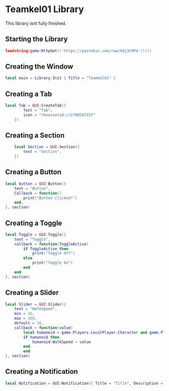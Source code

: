 # Teamkel01 Library
This library isnt fully finished.


## Starting the Library

```lua 
loadstring(game:HttpGet(('https://pastebin.com/raw/k9j3n9Pm')))()
```
## Creating the Window

```lua
local main = Library:Init { Title = "Teamkel01" }
```
## Creating a Tab

```lua
local Tab = GUI:CreateTab({
		Text = "Tab",
		icon = "rbxassetid://2790547157"
	})
```
## Creating a Section

```lua
    local Section = GUI:Section({
	    text = "Section",
	})
```

## Creating a Button

```lua
local button = GUI:Button({
	text = "Button",
	Callback = function()
		print("Button clicked!")
	end,
}, section)
```

## Creating a Toggle

```lua
local Toggle = GUI:Toggle({
	text = "Toggle",
	callback = function(ToggleActive)
		if ToggleActive then
			print("Toggle Off")
		else
			print("Toggle On")
		end
	end
}, section)
```

## Creating a Slider

```lua
local Slider = GUI:Slider({
	text = "WalkSpeed",
	min = 16,
	max = 100,
	default = 16,
	callback = function(value)
		local humanoid = game.Players.LocalPlayer.Character and game.Players.LocalPlayer.Character:FindFirstChildOfClass("Humanoid")
		if humanoid then
			humanoid.WalkSpeed = value
		end
		end
}, section)
```
## Creating a Notification

```lua
local Notification = GUI:Notification({ Title = "Title", Description = "Hello", Time = "3" })
```
